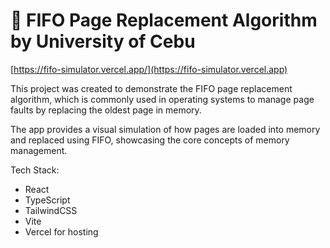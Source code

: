 # 🚀 FIFO Page Replacement Algorithm by University of Cebu

[https://fifo-simulator.vercel.app/](https://fifo-simulator.vercel.app)

This project was created to demonstrate the FIFO page replacement algorithm, which is commonly used in operating systems to manage page faults by replacing the oldest page in memory.

The app provides a visual simulation of how pages are loaded into memory and replaced using FIFO, showcasing the core concepts of memory management.

Tech Stack:
- React
- TypeScript
- TailwindCSS
- Vite
- Vercel for hosting
